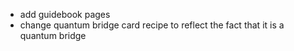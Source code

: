 - add guidebook pages
- change quantum bridge card recipe to reflect the fact that it is a quantum bridge
